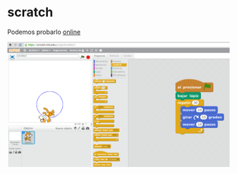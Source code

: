 # scratch

Podemos probarlo [online](https://scratch.mit.edu/projects/editor/)

![scratch](./imagenes/scratch.png)